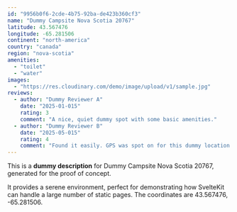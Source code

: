 ```yaml
---
id: "9956b0f6-2cde-4b75-92ba-de423b360cf3"
name: "Dummy Campsite Nova Scotia 20767"
latitude: 43.567476
longitude: -65.281506
continent: "north-america"
country: "canada"
region: "nova-scotia"
amenities:
  - "toilet"
  - "water"
images:
  - "https://res.cloudinary.com/demo/image/upload/v1/sample.jpg"
reviews:
  - author: "Dummy Reviewer A"
    date: "2025-01-015"
    rating: 3
    comment: "A nice, quiet dummy spot with some basic amenities."
  - author: "Dummy Reviewer B"
    date: "2025-05-015"
    rating: 4
    comment: "Found it easily. GPS was spot on for this dummy location."
---
```


This is a **dummy description** for Dummy Campsite Nova Scotia 20767, generated for the proof of concept.

It provides a serene environment, perfect for demonstrating how SvelteKit can handle a large number of static pages. The coordinates are 43.567476, -65.281506.
